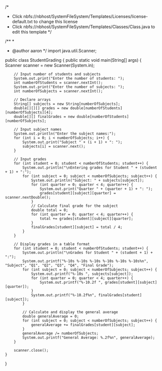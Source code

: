 /*
 * Click nbfs://nbhost/SystemFileSystem/Templates/Licenses/license-default.txt to change this license
 * Click nbfs://nbhost/SystemFileSystem/Templates/Classes/Class.java to edit this template
 */

/**
 *
 * @author aaron
 */
import java.util.Scanner;

public class StudentGrading {
    public static void main(String[] args) {
        Scanner scanner = new Scanner(System.in);

        // Input number of students and subjects
        System.out.print("Enter the number of students: ");
        int numberOfStudents = scanner.nextInt();
        System.out.print("Enter the number of subjects: ");
        int numberOfSubjects = scanner.nextInt();

        // Declare arrays
        String[] subjects = new String[numberOfSubjects];
        double[][][] grades = new double[numberOfStudents][numberOfSubjects][4];
        double[][] finalGrades = new double[numberOfStudents][numberOfSubjects];

        // Input subject names
        System.out.println("Enter the subject names:");
        for (int i = 0; i < numberOfSubjects; i++) {
            System.out.print("Subject " + (i + 1) + ": ");
            subjects[i] = scanner.next();
        }

        // Input grades
        for (int student = 0; student < numberOfStudents; student++) {
            System.out.println("\nEntering grades for Student " + (student + 1) + ":");
            for (int subject = 0; subject < numberOfSubjects; subject++) {
                System.out.println("Subject: " + subjects[subject]);
                for (int quarter = 0; quarter < 4; quarter++) {
                    System.out.print("Quarter " + (quarter + 1) + ": ");
                    grades[student][subject][quarter] = scanner.nextDouble();
                }
                // Calculate final grade for the subject
                double total = 0;
                for (int quarter = 0; quarter < 4; quarter++) {
                    total += grades[student][subject][quarter];
                }
                finalGrades[student][subject] = total / 4;
            }
        }

        // Display grades in a table format
        for (int student = 0; student < numberOfStudents; student++) {
            System.out.println("\nGrades for Student " + (student + 1) + ":");
            System.out.printf("%-10s %-10s %-10s %-10s %-10s %-10s%n", "Subject", "Q1", "Q2", "Q3", "Q4", "Final Grade");
            for (int subject = 0; subject < numberOfSubjects; subject++) {
                System.out.printf("%-10s ", subjects[subject]);
                for (int quarter = 0; quarter < 4; quarter++) {
                    System.out.printf("%-10.2f ", grades[student][subject][quarter]);
                }
                System.out.printf("%-10.2f%n", finalGrades[student][subject]);
            }

            // Calculate and display the general average
            double generalAverage = 0;
            for (int subject = 0; subject < numberOfSubjects; subject++) {
                generalAverage += finalGrades[student][subject];
            }
            generalAverage /= numberOfSubjects;
            System.out.printf("General Average: %.2f%n", generalAverage);
        }

        scanner.close();
    }
}
